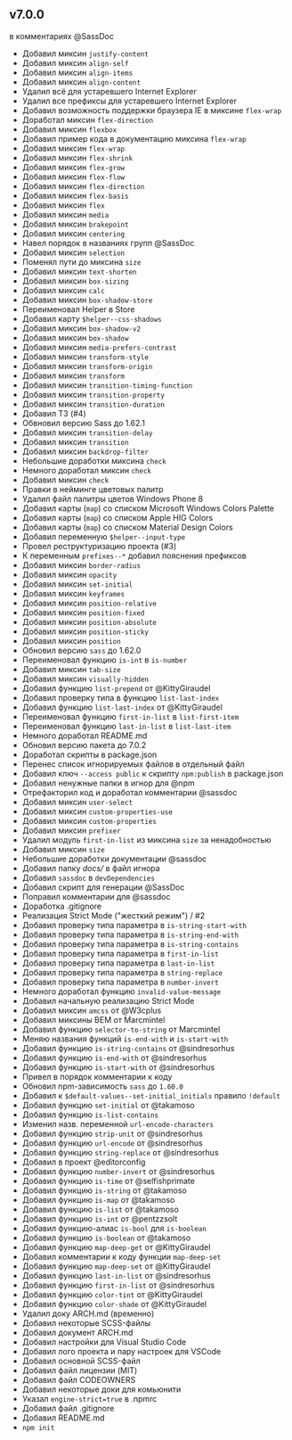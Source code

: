 ## v7.0.0
 в комментариях @SassDoc
-  Добавил миксин `justify-content`
-  Добавил миксин `align-self`
-  Добавил миксин `align-items`
-  Добавил миксин `align-content`
-  Удалил всё для устаревшего Internet Explorer
-  Удалил все префиксы для устаревшего Internet Explorer
-  Добавил возможность поддержки браузера IE в миксине `flex-wrap`
-  Доработал миксин `flex-direction`
-  Добавил миксин `flexbox`
-  Добавил пример кода в документацию миксина `flex-wrap`
-  Добавил миксин `flex-wrap`
-  Добавил миксин `flex-shrink`
-  Добавил миксин `flex-grow`
-  Добавил миксин `flex-flow`
-  Добавил миксин `flex-direction`
-  Добавил миксин `flex-basis`
-  Добавил миксин `flex`
-  Добавил миксин `media`
-  Добавил миксин `brakepoint`
-  Добавил миксин `centering`
-  Навел порядок в названиях групп @SassDoc
-  Добавил миксин `selection`
-  Поменял пути до миксина `size`
-  Добавил миксин `text-shorten`
-  Добавил миксин `box-sizing`
-  Добавил миксин `calc`
-  Добавил миксин `box-shadow-store`
-  Переименовал Helper в Store
-  Добавил карту `$helper--css-shadows`
-  Добавил миксин `box-shadow-v2`
-  Добавил миксин `box-shadow`
-  Добавил миксин `media-prefers-contrast`
-  Добавил миксин `transform-style`
-  Добавил миксин `transform-origin`
-  Добавил миксин `transform`
-  Добавил миксин `transition-timing-function`
-  Добавил миксин `transition-property`
-  Добавил миксин `transition-duration`
-  Добавил ТЗ (#4)
-  Обвновил версию Sass до 1.62.1
-  Добавил миксин `transition-delay`
-  Добавил миксин `transition`
-  Добавил миксин `backdrop-filter`
-  Небольшие доработки миксина `check`
-  Немного доработал миксин `check`
-  Добавил миксин `check`
-  Правки в нейминге цветовых палитр
-  Удалил файл палитры цветов Windows Phone 8
-  Добавил карты (`map`) со списком Microsoft Windows Colors Palette
-  Добавил карты (`map`) со списком Apple HIG Colors
-  Добавил карты (`map`) со списком Material Design Colors
-  Добавил переменную `$helper--input-type`
-  Провел реструктуризацию проекта (#3)
-  К переменным `prefixes--*` добавил пояснения префиксов
-  Добавил миксин `border-radius`
-  Добавил миксин `opacity`
-  Добавил миксин `set-initial`
-  Добавил миксин `keyframes`
-  Добавил миксин `position-relative`
-  Добавил миксин `position-fixed`
-  Добавил миксин `position-absolute`
-  Добавил миксин `position-sticky`
-  Добавил миксин `position`
-  Обновил версию `sass` до 1.62.0
-  Переименовал функцию `is-int` в `is-number`
-  Добавил миксин `tab-size`
-  Добавил миксин `visually-hidden`
-  Добавил функцию `list-prepend` от @KittyGiraudel
-  Добавил проверку типа в функцию `list-last-index`
-  Добавил функцию `list-last-index` от @KittyGiraudel
-  Переименовал функцию `first-in-list` в `list-first-item`
-  Переименовал функцию `last-in-list` в `list-last-item`
-  Немного доработал README.md
-  Обновил версию пакета до 7.0.2
-  Доработал скрипты в package.json
-  Перенес список игнорируемых файлов в отдельный файл
-  Добавил ключ `--access public` к скрипту `npm:publish` в package.json
-  Добавил ненужные папки в игнор для @npm
-  Отрефакторил код и доработал комментарии @sassdoc
-  Добавил миксин `user-select`
-  Добавил миксин `custom-properties-use`
-  Добавил миксин `custom-properties`
-  Добавил миксин `prefixer`
-  Удалил модуль `first-in-list` из миксина `size` за ненадобностью
-  Добавил миксин `size`
-  Небольшие доработки документации @sassdoc
-  Добавил папку _docs/_ в файл игнора
-  Добавил `sassdoc` в `devDependencies`
-  Добавил скрипт для генерации @SassDoc
-  Поправил комментарии для @sassdoc
-  Доработка .gitignore
-  Реализация Strict Mode ("жесткий режим") / #2
-  Добавил проверку типа параметра в `is-string-start-with`
-  Добавил проверку типа параметра в `is-string-end-with`
-  Добавил проверку типа параметра в `is-string-contains`
-  Добавил проверку типа параметра в `first-in-list`
-  Добавил проверку типа параметра в `last-in-list`
-  Добавил проверку типа параметра в `string-replace`
-  Добавил проверку типа параметра в `number-invert`
-  Немного доработал функцию `invalid-value-message`
-  Добавил начальную реализацию Strict Mode
-  Добавил миксин `amcss` от @W3cplus
-  Добавил миксины BEM от Marcmintel
-  Добавил функцию `selector-to-string` от Marcmintel
-  Меняю названия функций `is-end-with` и `is-start-with`
-  Добавил функцию `is-string-contains` от @sindresorhus
-  Добавил функцию `is-end-with` от @sindresorhus
-  Добавил функцию `is-start-with` от @sindresorhus
-  Привел в порядок комментарии к коду
-  Обновил npm-зависимость `sass` до `1.60.0`
-  Добавил к `$default-values--set-initial_initials` правило `!default`
-  Добавил функцию `set-initial` от @takamoso
-  Добавил функцию `is-list-contains`
-  Изменил назв. переменной `url-encode-characters`
-  Добавил функцию `strip-unit` от @sindresorhus
-  Добавил функцию `url-encode` от @sindresorhus
-  Добавил функцию `string-replace` от @sindresorhus
-  Добавил в проект @editorconfig
-  Добавил функцию `number-invert` от @sindresorhus
-  Добавил функцию `is-time` от @selfishprimate
-  Добавил функцию `is-string` от @takamoso
-  Добавил функцию `is-map` от @takamoso
-  Добавил функцию `is-list` от @takamoso
-  Добавил функцию `is-int` от @pentzzsolt
-  Добавил функцию-алиас `is-bool` для `is-boolean`
-  Добавил функцию `is-boolean` от @takamoso
-  Добавил функцию `map-deep-get` от @KittyGiraudel
-  Добавил комментарии к коду функции `map-deep-set`
-  Добавил функцию `map-deep-set` от @KittyGiraudel
-  Добавил функцию `last-in-list` от @sindresorhus
-  Добавил функцию `first-in-list` от @sindresorhus
-  Добавил функцию `color-tint` от @KittyGiraudel
-  Добавил функцию `color-shade` от @KittyGiraudel
-  Удалил доку ARCH.md (временно)
-  Добавил некоторые SCSS-файлы
-  Добавил документ ARCH.md
-  Добавил настройки для Visual Studio Code
-  Добавил лого проекта и пару настроек для VSCode
-  Добавил основной SCSS-файл
-  Добавил файл лицензии (MIT)
-  Добавил файл CODEOWNERS
-  Добавил некоторые доки для комьюнити
-  Указал `engine-strict=true` в .npmrc
-  Добавил файл .gitignore
-  Добавил README.md
-  `npm init`
